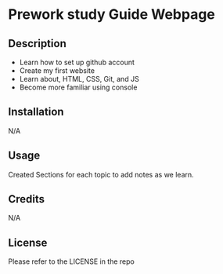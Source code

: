 # Prework study Guide Webpage

## Description


- Learn how to set up github account
- Create my first website
- Learn about, HTML, CSS, Git, and JS
- Become more familiar using console


## Installation

N/A

## Usage

Created Sections for each topic to add notes as we learn.

## Credits

N/A

## License

Please refer to the LICENSE in the repo